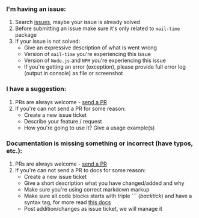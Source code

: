 ### I'm having an issue:

1. Search [issues](https://github.com/veliovgroup/mail-time/issues?utf8=✓&q=is%3Aissue), maybe your issue is already solved
2. Before submitting an issue make sure it's only related to `mail-time` package
3. If your issue is not solved:
   - Give an expressive description of what is went wrong
   - Version of `mail-time` you're experiencing this issue
   - Version of `Node.js` and `NPM` you're experiencing this issue
   - If you're getting an error (exception), please provide full error log (output in console) as file or screenshot

### I have a suggestion:

1. PRs are always welcome - [send a PR](https://github.com/veliovgroup/mail-time/compare)
2. If you're can not send a PR for some reason:
   - Create a new issue ticket
   - Describe your feature / request
   - How you're going to use it? Give a usage example(s)

### Documentation is missing something or incorrect (have typos, etc.):

1. PRs are always welcome - [send a PR](https://github.com/veliovgroup/mail-time/compare)
2. If you're can not send a PR to docs for some reason:
   - Create a new issue ticket
   - Give a short description what you have changed/added and why
   - Make sure you're using correct markdown markup
   - Make sure all code blocks starts with triple ``` (*backtick*) and have a syntax tag, for more read [this docs](https://help.github.com/articles/creating-and-highlighting-code-blocks/#syntax-highlighting)
   - Post addition/changes as issue ticket, we will manage it
